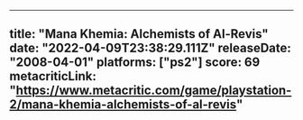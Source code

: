 
---
title: "Mana Khemia: Alchemists of Al-Revis"
date: "2022-04-09T23:38:29.111Z"
releaseDate: "2008-04-01"
platforms: ["ps2"]
score: 69
metacriticLink: "https://www.metacritic.com/game/playstation-2/mana-khemia-alchemists-of-al-revis"
---
